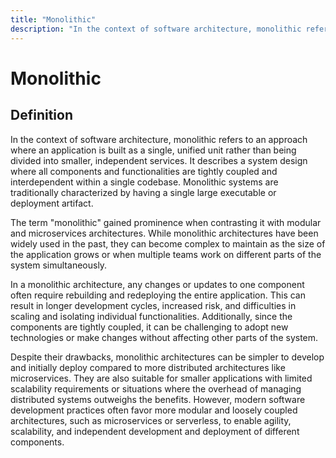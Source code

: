```yaml
---
title: "Monolithic"
description: "In the context of software architecture, monolithic refers to an approach where an application is built as a single, unified unit rather than being divided into smaller, independent services. It describes a system design where all components and functionalities are tightly coupled and interdependent within a single codebase. Monolithic systems are traditionally characterized by having a single large executable or deployment artifact."
---
```


# Monolithic

## Definition

In the context of software architecture, monolithic refers to an approach where an application is built as a single, unified unit rather than being divided into smaller, independent services. It describes a system design where all components and functionalities are tightly coupled and interdependent within a single codebase. Monolithic systems are traditionally characterized by having a single large executable or deployment artifact.

The term "monolithic" gained prominence when contrasting it with modular and microservices architectures. While monolithic architectures have been widely used in the past, they can become complex to maintain as the size of the application grows or when multiple teams work on different parts of the system simultaneously.

In a monolithic architecture, any changes or updates to one component often require rebuilding and redeploying the entire application. This can result in longer development cycles, increased risk, and difficulties in scaling and isolating individual functionalities. Additionally, since the components are tightly coupled, it can be challenging to adopt new technologies or make changes without affecting other parts of the system.

Despite their drawbacks, monolithic architectures can be simpler to develop and initially deploy compared to more distributed architectures like microservices. They are also suitable for smaller applications with limited scalability requirements or situations where the overhead of managing distributed systems outweighs the benefits. However, modern software development practices often favor more modular and loosely coupled architectures, such as microservices or serverless, to enable agility, scalability, and independent development and deployment of different components.

